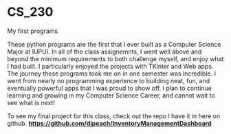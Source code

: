 # CS_230
My first programs

These python programs are the first that I ever built as a Computer Science Major at IUPUI. In all of the class assignemnts, I went well above and beyond the minimum requirements to both challenge myself, and enjoy what I had built. I particularly enjoyed the projects with TKinter and Web apps. The journey these programs took me on in one semester was incredible. I went from nearly no programming experience to building neat, fun, and eventually powerful apps that I was proud to show off. I plan to continue learning and growing in my Computer Science Career, and cannot wait to see what is next!

To see my final project for this class, check out the repo I have it in here on github. **https://github.com/djpeach/InventoryManagementDashboard**
